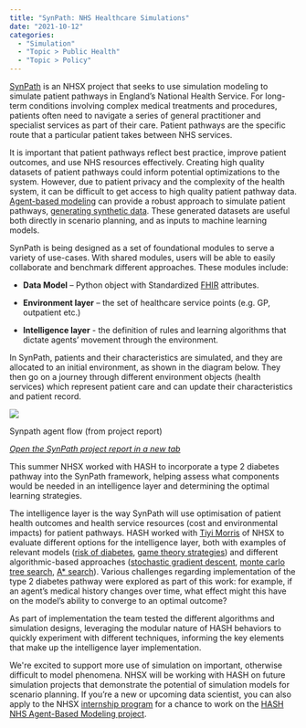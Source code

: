 ```yaml
---
title: "SynPath: NHS Healthcare Simulations"
date: "2021-10-12"
categories: 
  - "Simulation"
  - "Topic > Public Health"
  - "Topic > Policy"
---
```


[SynPath](https://github.com/nhsx/SynPath) is an NHSX project that seeks to use simulation modeling to simulate patient pathways in England’s National Health Service. For long-term conditions involving complex medical treatments and procedures, patients often need to navigate a series of general practitioner and specialist services as part of their care. Patient pathways are the specific route that a particular patient takes between NHS services.

It is important that patient pathways reflect best practice, improve patient outcomes, and use NHS resources effectively. Creating high quality datasets of patient pathways could inform potential optimizations to the system. However, due to patient privacy and the complexity of the health system, it can be difficult to get access to high quality patient pathway data. [Agent-based modeling](https://hash.ai/glossary/agent-based-modeling) can provide a robust approach to simulate patient pathways, [generating synthetic data](https://hash.ai/glossary/synthetic-data-generation). These generated datasets are useful both directly in scenario planning, and as inputs to machine learning models.

SynPath is being designed as a set of foundational modules to serve a variety of use-cases. With shared modules, users will be able to easily collaborate and benchmark different approaches. These modules include:

- **Data Model** – Python object with Standardized [FHIR](https://hash.ai/glossary/fast-healthcare-interoperability-resources) attributes.

- **Environment layer** – the set of healthcare service points (e.g. GP, outpatient etc.)

- **Intelligence layer** - the definition of rules and learning algorithms that dictate agents’ movement through the environment.

In SynPath, patients and their characteristics are simulated, and they are allocated to an initial environment, as shown in the diagram below. They then go on a journey through different environment objects (health services) which represent patient care and can update their characteristics and patient record.

![](images/synpath.png)

Synpath agent flow (from project report)

[_Open the SynPath project report in a new tab_](https://cdn-us1.hash.ai/site/REDACTED_C245+ABM+Patient+Pathways_Final+Report_V3_28042021.cleaned.pdf)

This summer NHSX worked with HASH to incorporate a type 2 diabetes pathway into the SynPath framework, helping assess what components would be needed in an intelligence layer and determining the optimal learning strategies.

The intelligence layer is the way SynPath will use optimisation of patient health outcomes and health service resources (cost and environmental impacts) for patient pathways. HASH worked with [Tiyi Morris](https://hash.ai/@tiyimo) of NHSX to evaluate different options for the intelligence layer, both with examples of relevant models ([risk of diabetes](https://hash.ai/@hash/risk-of-diabetes), [game theory strategies](https://hash.ai/@b/mcts)) and different algorithmic-based approaches ([stochastic gradient descent](https://hash.ai/@hash/sgd), [monte carlo tree search](https://hash.ai/@hash/monte-carlo-tree-search), [A\* search](https://hash.ai/@hash/a-star-search)). Various challenges regarding implementation of the type 2 diabetes pathway were explored as part of this work: for example, if an agent’s medical history changes over time, what effect might this have on the model’s ability to converge to an optimal outcome?

As part of implementation the team tested the different algorithms and simulation designs, leveraging the modular nature of HASH behaviors to quickly experiment with different techniques, informing the key elements that make up the intelligence layer implementation.

We're excited to support more use of simulation on important, otherwise difficult to model phenomena. NHSX will be working with HASH on future simulation projects that demonstrate the potential of simulation models for scenario planning. If you’re a new or upcoming data scientist, you can also apply to the NHSX [internship program](https://www.nhsx.nhs.uk/key-tools-and-info/nhsx-analytics-unit/nhsx-internship-scheme-innovation-and-analytics-health/) for a chance to work on the [HASH NHS Agent-Based Modeling project](https://hasharchives.github.io/nhsx-internship-projects/agent-based-model-hash-ai/).
